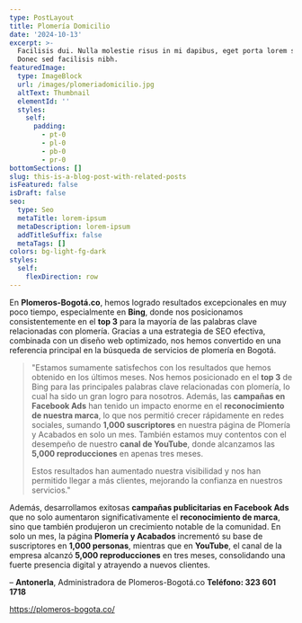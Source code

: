 ```yaml
---
type: PostLayout
title: Plomería Domicilio
date: '2024-10-13'
excerpt: >-
  Facilisis dui. Nulla molestie risus in mi dapibus, eget porta lorem semper.
  Donec sed facilisis nibh.
featuredImage:
  type: ImageBlock
  url: /images/plomeriadomicilio.jpg
  altText: Thumbnail
  elementId: ''
  styles:
    self:
      padding:
        - pt-0
        - pl-0
        - pb-0
        - pr-0
bottomSections: []
slug: this-is-a-blog-post-with-related-posts
isFeatured: false
isDraft: false
seo:
  type: Seo
  metaTitle: lorem-ipsum
  metaDescription: lorem-ipsum
  addTitleSuffix: false
  metaTags: []
colors: bg-light-fg-dark
styles:
  self:
    flexDirection: row
---
```

En **Plomeros-Bogotá.co**, hemos logrado resultados excepcionales en muy poco tiempo, especialmente en **Bing**, donde nos posicionamos consistentemente en el **top 3** para la mayoría de las palabras clave relacionadas con plomería. Gracias a una estrategia de SEO efectiva, combinada con un diseño web optimizado, nos hemos convertido en una referencia principal en la búsqueda de servicios de plomería en Bogotá.


> "Estamos sumamente satisfechos con los resultados que hemos obtenido en los últimos meses. Nos hemos posicionado en el **top 3** de Bing para las principales palabras clave relacionadas con plomería, lo cual ha sido un gran logro para nosotros. Además, las **campañas en Facebook Ads** han tenido un impacto enorme en el **reconocimiento de nuestra marca**, lo que nos permitió crecer rápidamente en redes sociales, sumando **1,000 suscriptores** en nuestra página de Plomería y Acabados en solo un mes. También estamos muy contentos con el desempeño de nuestro **canal de YouTube**, donde alcanzamos las **5,000 reproducciones** en apenas tres meses.
>
> Estos resultados han aumentado nuestra visibilidad y nos han permitido llegar a más clientes, mejorando la confianza en nuestros servicios."

Además, desarrollamos exitosas **campañas publicitarias en Facebook Ads** que no solo aumentaron significativamente el **reconocimiento de marca**, sino que también produjeron un crecimiento notable de la comunidad. En solo un mes, la página **Plomería y Acabados** incrementó su base de suscriptores en **1,000 personas**, mientras que en **YouTube**, el canal de la empresa alcanzó **5,000 reproducciones** en tres meses, consolidando una fuerte presencia digital y atrayendo a nuevos clientes.

– **Antonerla**, Administradora de Plomeros-Bogotá.co
**Teléfono: 323 601 1718**

<https://plomeros-bogota.co/>

